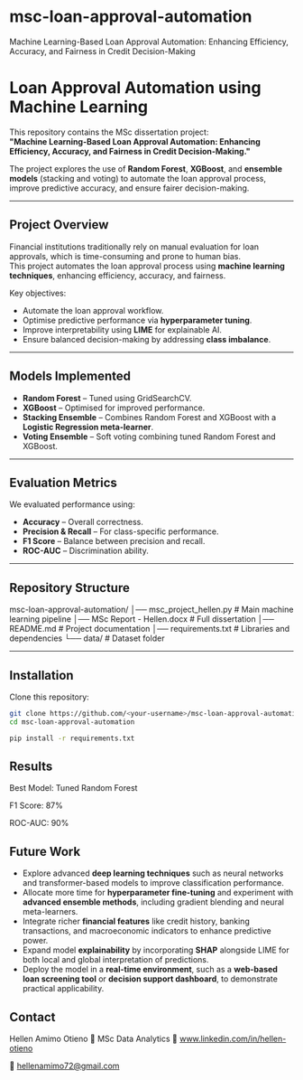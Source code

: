 # msc-loan-approval-automation
Machine Learning-Based Loan Approval Automation: Enhancing Efficiency, Accuracy, and Fairness in Credit Decision-Making
# Loan Approval Automation using Machine Learning

This repository contains the MSc dissertation project:  
**"Machine Learning-Based Loan Approval Automation: Enhancing Efficiency, Accuracy, and Fairness in Credit Decision-Making."**  

The project explores the use of **Random Forest**, **XGBoost**, and **ensemble models** (stacking and voting) to automate the loan approval process, improve predictive accuracy, and ensure fairer decision-making.

---

## Project Overview
Financial institutions traditionally rely on manual evaluation for loan approvals, which is time-consuming and prone to human bias.  
This project automates the loan approval process using **machine learning techniques**, enhancing efficiency, accuracy, and fairness.

Key objectives:
- Automate the loan approval workflow.
- Optimise predictive performance via **hyperparameter tuning**.
- Improve interpretability using **LIME** for explainable AI.
- Ensure balanced decision-making by addressing **class imbalance**.

---

## Models Implemented
- **Random Forest** – Tuned using GridSearchCV.
- **XGBoost** – Optimised for improved performance.
- **Stacking Ensemble** – Combines Random Forest and XGBoost with a **Logistic Regression meta-learner**.
- **Voting Ensemble** – Soft voting combining tuned Random Forest and XGBoost.

---

## Evaluation Metrics
We evaluated performance using:
- **Accuracy** – Overall correctness.
- **Precision & Recall** – For class-specific performance.
- **F1 Score** – Balance between precision and recall.
- **ROC-AUC** – Discrimination ability.

---

## Repository Structure
msc-loan-approval-automation/
│── msc_project_hellen.py # Main machine learning pipeline
│── MSc Report - Hellen.docx # Full dissertation
│── README.md # Project documentation
│── requirements.txt # Libraries and dependencies
└── data/ # Dataset folder 


---

## Installation
Clone this repository:
```bash
git clone https://github.com/<your-username>/msc-loan-approval-automation.git
cd msc-loan-approval-automation

pip install -r requirements.txt
```

## Results

Best Model: Tuned Random Forest

F1 Score: 87%

ROC-AUC: 90%

## Future Work

- Explore advanced **deep learning techniques** such as neural networks and transformer-based models to improve classification performance.  
- Allocate more time for **hyperparameter fine-tuning** and experiment with **advanced ensemble methods**, including gradient blending and neural meta-learners.  
- Integrate richer **financial features** like credit history, banking transactions, and macroeconomic indicators to enhance predictive power.  
- Expand model **explainability** by incorporating **SHAP** alongside LIME for both local and global interpretation of predictions.  
- Deploy the model in a **real-time environment**, such as a **web-based loan screening tool** or **decision support dashboard**, to demonstrate practical applicability.

## Contact

Hellen Amimo Otieno
📍 MSc Data Analytics
🔗 www.linkedin.com/in/hellen-otieno

📧 hellenamimo72@gmail.com
